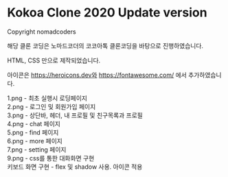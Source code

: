 # Kokoa Clone 2020 Update version

Copyright nomadcoders

해당 클론 코딩은 노마드코더의 코코아톡 클론코딩을 바탕으로 진행하였습니다.

HTML, CSS 만으로 제작되었습니다.

아이콘은 https://heroicons.dev와 https://fontawesome.com/ 에서 추가하였습니다.

1.png - 최초 실행시 로딩페이지  
2.png - 로그인 및 회원가입 페이지  
3.png - 상단바, 헤더, 내 프로필 및 친구목록과 프로필  
4.png - chat 페이지  
5.png - find 페이지  
6.png - more 페이지  
7.png - setting 페이지  
9.png - css를 통한 대화화면 구현  
키보드 화면 구현 - flex 및 shadow 사용. 아이콘 적용
